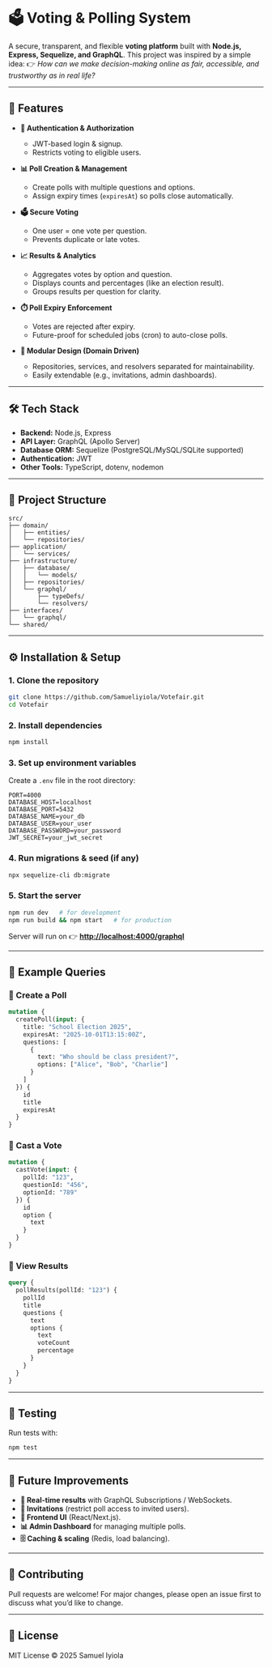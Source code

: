 # 🗳️ Voting & Polling System

A secure, transparent, and flexible **voting platform** built with **Node.js, Express, Sequelize, and GraphQL**.
This project was inspired by a simple idea:
👉 *How can we make decision-making online as fair, accessible, and trustworthy as in real life?*

---

## 🚀 Features

* **🔐 Authentication & Authorization**

  * JWT-based login & signup.
  * Restricts voting to eligible users.

* **📊 Poll Creation & Management**

  * Create polls with multiple questions and options.
  * Assign expiry times (`expiresAt`) so polls close automatically.

* **🗳️ Secure Voting**

  * One user = one vote per question.
  * Prevents duplicate or late votes.

* **📈 Results & Analytics**

  * Aggregates votes by option and question.
  * Displays counts and percentages (like an election result).
  * Groups results per question for clarity.

* **⏱️ Poll Expiry Enforcement**

  * Votes are rejected after expiry.
  * Future-proof for scheduled jobs (cron) to auto-close polls.

* **🧩 Modular Design (Domain Driven)**

  * Repositories, services, and resolvers separated for maintainability.
  * Easily extendable (e.g., invitations, admin dashboards).

---

## 🛠️ Tech Stack

* **Backend:** Node.js, Express
* **API Layer:** GraphQL (Apollo Server)
* **Database ORM:** Sequelize (PostgreSQL/MySQL/SQLite supported)
* **Authentication:** JWT
* **Other Tools:** TypeScript, dotenv, nodemon

---

## 📂 Project Structure

```
src/
├── domain/
│   ├── entities/
│   └── repositories/
├── application/
│   └── services/
├── infrastructure/
│   ├── database/
│   │   └── models/
│   ├── repositories/
│   └── graphql/
│       ├── typeDefs/
│       └── resolvers/
├── interfaces/
│   └── graphql/
└── shared/

```

---

## ⚙️ Installation & Setup

### 1. Clone the repository

```bash
git clone https://github.com/Samueliyiola/Votefair.git
cd Votefair
```

### 2. Install dependencies

```bash
npm install
```

### 3. Set up environment variables

Create a `.env` file in the root directory:

```env
PORT=4000
DATABASE_HOST=localhost
DATABASE_PORT=5432
DATABASE_NAME=your_db
DATABASE_USER=your_user
DATABASE_PASSWORD=your_password
JWT_SECRET=your_jwt_secret
```

### 4. Run migrations & seed (if any)

```bash
npx sequelize-cli db:migrate
```

### 5. Start the server

```bash
npm run dev   # for development
npm run build && npm start   # for production
```

Server will run on 👉 **[http://localhost:4000/graphql](http://localhost:4000/graphql)**

---

## 📖 Example Queries

### 🔹 Create a Poll

```graphql
mutation {
  createPoll(input: {
    title: "School Election 2025",
    expiresAt: "2025-10-01T13:15:00Z",
    questions: [
      {
        text: "Who should be class president?",
        options: ["Alice", "Bob", "Charlie"]
      }
    ]
  }) {
    id
    title
    expiresAt
  }
}
```

### 🔹 Cast a Vote

```graphql
mutation {
  castVote(input: {
    pollId: "123",
    questionId: "456",
    optionId: "789"
  }) {
    id
    option {
      text
    }
  }
}
```

### 🔹 View Results

```graphql
query {
  pollResults(pollId: "123") {
    pollId
    title
    questions {
      text
      options {
        text
        voteCount
        percentage
      }
    }
  }
}
```

---

## 🧪 Testing

Run tests with:

```bash
npm test
```

---

## 🌟 Future Improvements

* **📡 Real-time results** with GraphQL Subscriptions / WebSockets.
* **📩 Invitations** (restrict poll access to invited users).
* **📱 Frontend UI** (React/Next.js).
* **📊 Admin Dashboard** for managing multiple polls.
* **🗄️ Caching & scaling** (Redis, load balancing).

---

## 🤝 Contributing

Pull requests are welcome!
For major changes, please open an issue first to discuss what you’d like to change.

---

## 📜 License

MIT License © 2025 Samuel Iyiola


